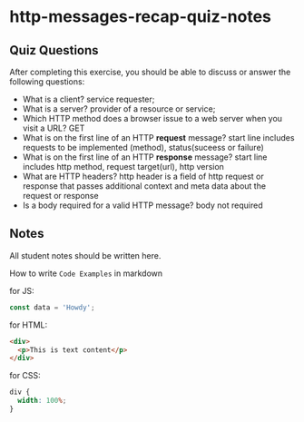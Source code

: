 # http-messages-recap-quiz-notes

## Quiz Questions

After completing this exercise, you should be able to discuss or answer the following questions:

- What is a client?
  service requester;
- What is a server?
  provider of a resource or service;
- Which HTTP method does a browser issue to a web server when you visit a URL?
  GET
- What is on the first line of an HTTP **request** message?
  start line includes requests to be implemented (method), status(suceess or failure)
- What is on the first line of an HTTP **response** message?
  start line includes http method, request target(url), http version
- What are HTTP headers?
  http header is a field of http request or response that passes additional context and meta data about the request or response
- Is a body required for a valid HTTP message?
  body not required

## Notes

All student notes should be written here.

How to write `Code Examples` in markdown

for JS:

```javascript
const data = 'Howdy';
```

for HTML:

```html
<div>
  <p>This is text content</p>
</div>
```

for CSS:

```css
div {
  width: 100%;
}
```
